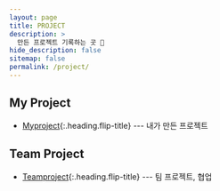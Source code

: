 ```yaml
---
layout: page
title: PROJECT
description: >
  만든 프로젝트 기록하는 곳 💙
hide_description: false
sitemap: false
permalink: /project/
---
```


## My Project
* [Myproject]{:.heading.flip-title} --- 내가 만든 프로젝트

[Myproject]: /project/myproject


## Team Project
* [Teamproject]{:.heading.flip-title} --- 팀 프로젝트, 협업

[Teamproject]: /project/teamproject
